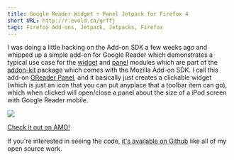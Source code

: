 ```yaml
---
title: Google Reader Widget + Panel Jetpack for Firefox 4
short URL: http://r.evold.ca/grffj
tags: Firefox Add-ons, Jetpack, Jetpacks, Firefox
---
```

I was doing a little hacking on the Add-on SDK a few weeks ago and whipped up a simple add-on for Google Reader which demonstrates a typical use case for the <a href="https://jetpack.mozillalabs.com/sdk/latest/docs/#module/addon-kit/widget" target="_blank" rel="external" rev="vote-for">widget</a> and <a href="https://jetpack.mozillalabs.com/sdk/latest/docs/#module/addon-kit/panel" target="_blank" rel="external" rev="vote-for">panel</a> modules which are part of the <a href="https://jetpack.mozillalabs.com/sdk/latest/docs/#package/addon-kit" target="_blank" rel="external" rev="vote-for">addon-kit</a> package which comes with the Mozilla Add-on SDK. I call this add-on <a title="GReader Panel" href="https://addons.mozilla.org/en-US/firefox/addon/greader-panel/" rel="external" rev="vote-for" target="_blank">GReader Panel</a>, and it basically just creates a clickable widget (which is just an icon that you can put anyplace that a toolbar item can go), which when clicked will open/close a panel about the size of a iPod screen with Google Reader mobile.
</p>
<p><img src="https://static.addons.mozilla.net/img/uploads/previews/full/52/52954.png?modified=1295750971"></p>
<p>
<a title="GReader Panel add-on for Firefox 4" href="https://addons.mozilla.org/en-US/firefox/addon/greader-panel/" rel="external" rev="vote-for" target="_blank">Check it out on AMO!</a>
</p>
<p>
If you're interested in seeing the code, <a href="https://github.com/erikvold/greader-panel-ffext" rel="external" rev="vote-for" target="_blank">it's available on Github</a> like all of my open source work.
</p>
